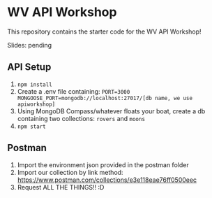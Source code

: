 # WV API Workshop

This repository contains the starter code for the WV API Workshop!

Slides: pending

## API Setup
1. `npm install`
2. Create a .env file containing:
`
PORT=3000
MONGOOSE_PORT=mongodb://localhost:27017/[db name, we use apiworkshop]
`
3. Using MongoDB Compass/whatever floats your boat, create a db containing two collections: `rovers` and `moons`
4. `npm start`

## Postman
1. Import the environment json provided in the postman folder
2. Import our collection by link method: https://www.postman.com/collections/e3e118eae76ff0500eec
3. Request ALL THE THINGS!! :D
